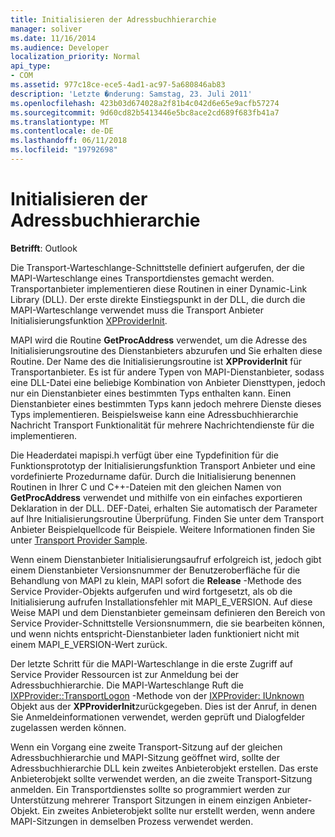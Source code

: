 ```yaml
---
title: Initialisieren der Adressbuchhierarchie
manager: soliver
ms.date: 11/16/2014
ms.audience: Developer
localization_priority: Normal
api_type:
- COM
ms.assetid: 977c18ce-ece5-4ad1-ac97-5a680846ab83
description: 'Letzte �nderung: Samstag, 23. Juli 2011'
ms.openlocfilehash: 423b03d674028a2f81b4c042d6e65e9acfb57274
ms.sourcegitcommit: 9d60cd82b5413446e5bc8ace2cd689f683fb41a7
ms.translationtype: MT
ms.contentlocale: de-DE
ms.lasthandoff: 06/11/2018
ms.locfileid: "19792698"
---
```

# <a name="initializing-the-transport-provider"></a>Initialisieren der Adressbuchhierarchie

  
  
**Betrifft**: Outlook 
  
Die Transport-Warteschlange-Schnittstelle definiert aufgerufen, der die MAPI-Warteschlange eines Transportdienstes gemacht werden. Transportanbieter implementieren diese Routinen in einer Dynamic-Link Library (DLL). Der erste direkte Einstiegspunkt in der DLL, die durch die MAPI-Warteschlange verwendet muss die Transport Anbieter Initialisierungsfunktion [XPProviderInit](xpproviderinit.md).
  
MAPI wird die Routine **GetProcAddress** verwendet, um die Adresse des Initialisierungsroutine des Dienstanbieters abzurufen und Sie erhalten diese Routine. Der Name des die Initialisierungsroutine ist **XPProviderInit** für Transportanbieter. Es ist für andere Typen von MAPI-Dienstanbieter, sodass eine DLL-Datei eine beliebige Kombination von Anbieter Diensttypen, jedoch nur ein Dienstanbieter eines bestimmten Typs enthalten kann. Einen Dienstanbieter eines bestimmten Typs kann jedoch mehrere Dienste dieses Typs implementieren. Beispielsweise kann eine Adressbuchhierarchie Nachricht Transport Funktionalität für mehrere Nachrichtendienste für die implementieren. 
  
Die Headerdatei mapispi.h verfügt über eine Typdefinition für die Funktionsprototyp der Initialisierungsfunktion Transport Anbieter und eine vordefinierte Prozedurname dafür. Durch die Initialisierung benennen Routinen in Ihrer C und C++-Dateien mit den gleichen Namen von **GetProcAddress** verwendet und mithilfe von ein einfaches exportieren Deklaration in der DLL. DEF-Datei, erhalten Sie automatisch der Parameter auf Ihre Initialisierungsroutine Überprüfung. Finden Sie unter dem Transport Anbieter Beispielquellcode für Beispiele. Weitere Informationen finden Sie unter [Transport Provider Sample](transport-provider-sample.md).
  
Wenn einem Dienstanbieter Initialisierungsaufruf erfolgreich ist, jedoch gibt einem Dienstanbieter Versionsnummer der Benutzeroberfläche für die Behandlung von MAPI zu klein, MAPI sofort die **Release** -Methode des Service Provider-Objekts aufgerufen und wird fortgesetzt, als ob die Initialisierung aufrufen Installationsfehler mit MAPI_E_VERSION. Auf diese Weise MAPI und dem Dienstanbieter gemeinsam definieren den Bereich von Service Provider-Schnittstelle Versionsnummern, die sie bearbeiten können, und wenn nichts entspricht-Dienstanbieter laden funktioniert nicht mit einem MAPI_E_VERSION-Wert zurück. 
  
Der letzte Schritt für die MAPI-Warteschlange in die erste Zugriff auf Service Provider Ressourcen ist zur Anmeldung bei der Adressbuchhierarchie. Die MAPI-Warteschlange Ruft die [IXPProvider::TransportLogon](ixpprovider-transportlogon.md) -Methode von der [IXPProvider: IUnknown](ixpprovideriunknown.md) Objekt aus der **XPProviderInit**zurückgegeben. Dies ist der Anruf, in denen Sie Anmeldeinformationen verwendet, werden geprüft und Dialogfelder zugelassen werden können.
  
Wenn ein Vorgang eine zweite Transport-Sitzung auf der gleichen Adressbuchhierarchie und MAPI-Sitzung geöffnet wird, sollte der Adressbuchhierarchie DLL kein zweites Anbieterobjekt erstellen. Das erste Anbieterobjekt sollte verwendet werden, an die zweite Transport-Sitzung anmelden. Ein Transportdienstes sollte so programmiert werden zur Unterstützung mehrerer Transport Sitzungen in einem einzigen Anbieter-Objekt. Ein zweites Anbieterobjekt sollte nur erstellt werden, wenn andere MAPI-Sitzungen in demselben Prozess verwendet werden.
  

